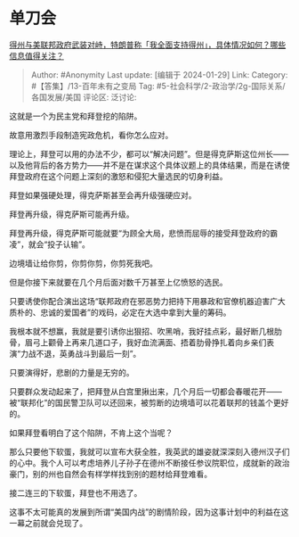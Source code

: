 # 单刀会
[得州与美联邦政府武装对峙，特朗普称「我全面支持得州」，具体情况如何？哪些信息值得关注？](https://www.zhihu.com/question/641703368/answer/3379507554)

> Author: #Anonymity
> Last update: [编辑于 2024-01-29]
> Link:
> Category: #【答集】/13-百年未有之变局
> Tag: #5-社会科学/2-政治学/2g-国际关系/各国发展/美国
> 评论区:
> 泛讨论:

这就是一个为民主党和拜登挖的陷阱。

故意用激烈手段制造宪政危机，看你怎么应对。

理论上，拜登可以用的办法不少，都可以“解决问题”。但是得克萨斯这位州长——以及他背后的各方势力——并不是在谋求这个具体议题上的具体结果，而是在诱使拜登政府在这个问题上深刻的激怒和侵犯大量选民的切身利益。

拜登如果强硬处理，得克萨斯甚至会再升级强硬应对。

拜登再升级，得克萨斯可能再升级。

拜登再升级，得克萨斯可能就要“为顾全大局，悲愤而屈辱的接受拜登政府的霸凌”，就会“投子认输”。

边境墙让给你剪，你剪你剪，你剪死我吧。

但是你接下来就要在几个月后面对数千万甚至上亿愤怒的选民。

只要诱使你配合演出这场“联邦政府在邪恶势力把持下用暴政和官僚机器迫害广大质朴的、忠诚的爱国者”的戏码，必定在大选中拿到大量的筹码。

我根本就不想赢，我就是要引诱你出狠招、吹黑哨，我好挂点彩，最好断几根肋骨，眉弓上颧骨上再来几道口子，我好血流满面、捂着肋骨挣扎着向乡亲们表演“力战不退，英勇战斗到最后一刻”。

只要演得好，悲剧的力量是无穷的。

只要群众发动起来了，把拜登从白宫里揪出来，几个月后一切都会春暖花开——被“联邦化”的国民警卫队可以还回来，被剪断的边境墙可以花着联邦的钱盖个更好的。

如果拜登看明白了这个陷阱，不肯上这个当呢？

那么只要他下软蛋，我就可以宣布大获全胜，我英武的雄姿就深深刻入德州汉子们的心中。我个人可以考虑培养儿子孙子在德州不断接任参议院职位，成就新的政治豪门，别的州也自然会有样学样找到别的题材给拜登难看。

接二连三的下软蛋，拜登也不用选了。

这事不太可能真的发展到所谓“美国内战”的剧情阶段，因为这事计划中的利益在这一幕之前就会兑现了。